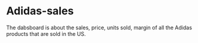 # Adidas-sales

The dabsboard is about the sales, price, units sold, margin of all the Adidas products that are sold in the US.
